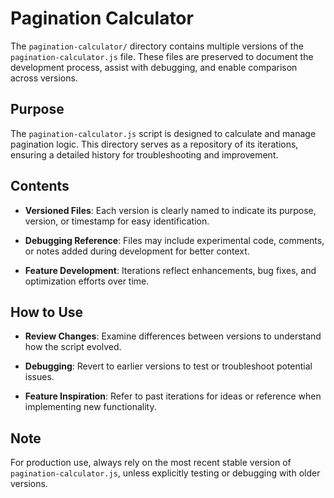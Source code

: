 # Pagination Calculator

The `pagination-calculator/` directory contains multiple versions of the `pagination-calculator.js` file. These files are preserved to document the development process, assist with debugging, and enable comparison across versions.

## Purpose

The `pagination-calculator.js` script is designed to calculate and manage pagination logic. This directory serves as a repository of its iterations, ensuring a detailed history for troubleshooting and improvement.

## Contents

- **Versioned Files**: Each version is clearly named to indicate its purpose, version, or timestamp for easy identification.

- **Debugging Reference**: Files may include experimental code, comments, or notes added during development for better context.

- **Feature Development**: Iterations reflect enhancements, bug fixes, and optimization efforts over time.

## How to Use

- **Review Changes**: Examine differences between versions to understand how the script evolved.

- **Debugging**: Revert to earlier versions to test or troubleshoot potential issues.

- **Feature Inspiration**: Refer to past iterations for ideas or reference when implementing new functionality.

## Note

For production use, always rely on the most recent stable version of `pagination-calculator.js`, unless explicitly testing or debugging with older versions.
